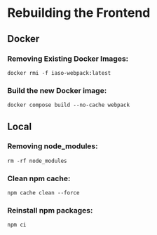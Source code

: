 # Rebuilding the Frontend

## Docker

### Removing Existing Docker Images:
```
docker rmi -f iaso-webpack:latest
```

### Build the new Docker image:
```
docker compose build --no-cache webpack
```



## Local
### Removing node_modules:
```
rm -rf node_modules
```

###  Clean npm cache:
```
npm cache clean --force
```
###  Reinstall npm packages:
```
npm ci
```
